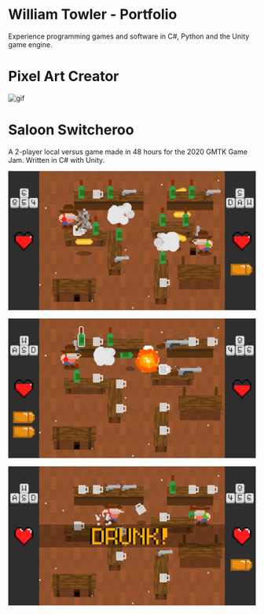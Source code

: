 # William Towler - Portfolio

Experience programming games and software in C#, Python and the Unity game engine.

# Pixel Art Creator

![gif](Images/Pixel-Art-Creator-2.gif)

# Saloon Switcheroo

A 2-player local versus game made in 48 hours for the 2020 GMTK Game Jam. Written in C# with Unity.

![screenshot](Images/Saloon-Switcheroo-1.png)

![screenshot](Images/Saloon-Switcheroo-2.png)

![screenshot](Images/Saloon-Switcheroo-3.png)
